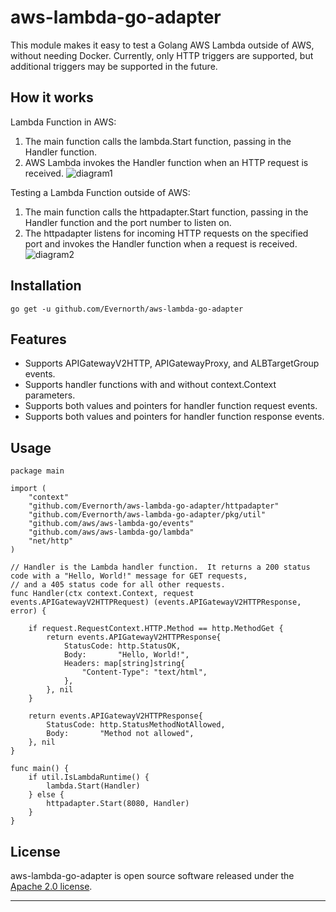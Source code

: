 # aws-lambda-go-adapter
This module makes it easy to test a Golang AWS Lambda outside of AWS, without needing Docker.  Currently, 
only HTTP triggers are supported, but additional triggers may be supported in the future.

## How it works
Lambda Function in AWS:
1. The main function calls the lambda.Start function, passing in the Handler function.
2. AWS Lambda invokes the Handler function when an HTTP request is received.
![diagram1](https://git.express-scripts.com/ExpressScripts/aws-lambda-go-adapter/blob/develop/docs/images/diagram1.png)

Testing a Lambda Function outside of AWS:
1. The main function calls the httpadapter.Start function, passing in the Handler function and the port number to listen on.
2. The httpadapter listens for incoming HTTP requests on the specified port and invokes the Handler function when a request is received.
![diagram2](https://git.express-scripts.com/ExpressScripts/aws-lambda-go-adapter/blob/develop/docs/images/diagram2.png)

## Installation
```go get -u github.com/Evernorth/aws-lambda-go-adapter```

## Features
* Supports APIGatewayV2HTTP, APIGatewayProxy, and ALBTargetGroup events.
* Supports handler functions with and without context.Context parameters.
* Supports both values and pointers for handler function request events.
* Supports both values and pointers for handler function response events.

## Usage
```
package main

import (
	"context"
	"github.com/Evernorth/aws-lambda-go-adapter/httpadapter"
	"github.com/Evernorth/aws-lambda-go-adapter/pkg/util"
	"github.com/aws/aws-lambda-go/events"
	"github.com/aws/aws-lambda-go/lambda"
	"net/http"
)

// Handler is the Lambda handler function.  It returns a 200 status code with a "Hello, World!" message for GET requests,
// and a 405 status code for all other requests.
func Handler(ctx context.Context, request events.APIGatewayV2HTTPRequest) (events.APIGatewayV2HTTPResponse, error) {

	if request.RequestContext.HTTP.Method == http.MethodGet {
		return events.APIGatewayV2HTTPResponse{
			StatusCode: http.StatusOK,
			Body:       "Hello, World!",
			Headers: map[string]string{
				"Content-Type": "text/html",
			},
		}, nil
	}

	return events.APIGatewayV2HTTPResponse{
		StatusCode: http.StatusMethodNotAllowed,
		Body:       "Method not allowed",
	}, nil
}

func main() {
	if util.IsLambdaRuntime() {
		lambda.Start(Handler)
	} else {
		httpadapter.Start(8080, Handler)
	}
}
```

## License
aws-lambda-go-adapter is open source software released under the [Apache 2.0 license](https://www.apache.org/licenses/LICENSE-2.0.html).

----
